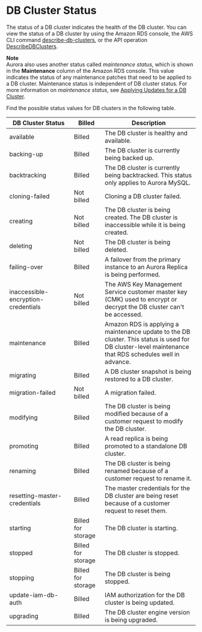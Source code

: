 # DB Cluster Status<a name="Aurora.Status"></a>

The status of a DB cluster indicates the health of the DB cluster\. You can view the status of a DB cluster by using the Amazon RDS console, the AWS CLI command [describe\-db\-clusters](https://docs.aws.amazon.com/cli/latest/reference/rds/describe-db-clusters.html), or the API operation [DescribeDBClusters](https://docs.aws.amazon.com/AmazonRDS/latest/APIReference/API_DescribeDBClusters.html)\.

**Note**  
Aurora also uses another status called *maintenance status*, which is shown in the **Maintenance** column of the Amazon RDS console\. This value indicates the status of any maintenance patches that need to be applied to a DB cluster\. Maintenance status is independent of DB cluster status\. For more information on *maintenance status*, see [Applying Updates for a DB Cluster](USER_UpgradeDBInstance.Maintenance.md#USER_UpgradeDBInstance.OSUpgrades)\.

Find the possible status values for DB clusters in the following table\.


| DB Cluster Status | Billed | Description | 
| --- | --- | --- | 
| available | Billed |  The DB cluster is healthy and available\.  | 
| backing\-up | Billed |  The DB cluster is currently being backed up\.  | 
| backtracking | Billed |  The DB cluster is currently being backtracked\. This status only applies to Aurora MySQL\.  | 
| cloning\-failed | Not billed |  Cloning a DB cluster failed\.  | 
| creating | Not billed |  The DB cluster is being created\. The DB cluster is inaccessible while it is being created\.  | 
| deleting | Not billed |  The DB cluster is being deleted\.  | 
| failing\-over | Billed |  A failover from the primary instance to an Aurora Replica is being performed\.  | 
| inaccessible\-encryption\-credentials | Not billed |  The AWS Key Management Service customer master key \(CMK\) used to encrypt or decrypt the DB cluster can't be accessed\.  | 
| maintenance | Billed |  Amazon RDS is applying a maintenance update to the DB cluster\. This status is used for DB cluster\-level maintenance that RDS schedules well in advance\.  | 
| migrating | Billed |  A DB cluster snapshot is being restored to a DB cluster\.  | 
| migration\-failed | Not billed |  A migration failed\.  | 
| modifying | Billed |  The DB cluster is being modified because of a customer request to modify the DB cluster\.  | 
| promoting | Billed |  A read replica is being promoted to a standalone DB cluster\.  | 
| renaming | Billed |  The DB cluster is being renamed because of a customer request to rename it\.  | 
| resetting\-master\-credentials | Billed |  The master credentials for the DB cluster are being reset because of a customer request to reset them\.  | 
| starting | Billed for storage |  The DB cluster is starting\.  | 
| stopped | Billed for storage |  The DB cluster is stopped\.  | 
| stopping | Billed for storage |  The DB cluster is being stopped\.  | 
| update\-iam\-db\-auth | Billed |  IAM authorization for the DB cluster is being updated\.  | 
| upgrading | Billed |  The DB cluster engine version is being upgraded\.  | 